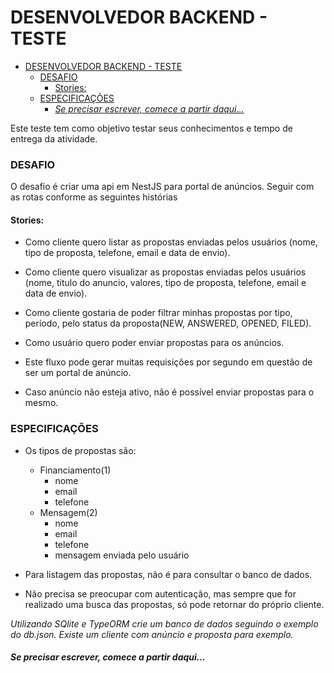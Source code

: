 # DESENVOLVEDOR BACKEND - TESTE

- [DESENVOLVEDOR BACKEND - TESTE](#desenvolvedor-backend---teste)
    - [DESAFIO](#desafio)
      - [Stories:](#stories)
    - [ESPECIFICAÇÕES](#especificações)
      - [_Se precisar escrever, comece a partir daqui..._](#se-precisar-escrever-comece-a-partir-daqui)


Este teste tem como objetivo testar seus conhecimentos e tempo de entrega da atividade.

### DESAFIO
O desafio é criar uma api em NestJS para portal de anúncios. Seguir com as rotas conforme as seguintes histórias

#### Stories:

+ Como cliente quero listar as propostas enviadas pelos usuários (nome, tipo de proposta, telefone, email e data de envio).

+ Como cliente quero visualizar as propostas enviadas pelos usuários (nome, titulo do anuncio, valores, tipo de proposta, telefone, email e data de envio).

+ Como cliente gostaria de poder filtrar minhas propostas por tipo, período, pelo status da proposta(NEW, ANSWERED, OPENED, FILED).

+ Como usuário quero poder enviar propostas para os anúncios.

+ Este fluxo pode gerar muitas requisições por segundo em questão de ser um portal de anúncio.

+ Caso anúncio não esteja ativo, não é possível enviar propostas para o mesmo.

### ESPECIFICAÇÕES
* Os tipos de propostas são: 
    * Financiamento(1)
        * nome
        * email
        * telefone
    * Mensagem(2)
        * nome
        * email
        * telefone
        * mensagem enviada pelo usuário

* Para listagem das propostas, não é para consultar o banco de dados.

* Não precisa se preocupar com autenticação, mas sempre que for realizado uma busca das propostas, só pode retornar do próprio cliente.

_Utilizando SQlite e TypeORM crie um banco de dados seguindo o exemplo do db.json. Existe um cliente com anúncio e proposta para exemplo._

#### _Se precisar escrever, comece a partir daqui..._

